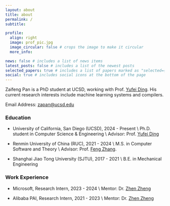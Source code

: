 ```yaml
---
layout: about
title: about
permalink: /
subtitle:

profile:
  align: right
  image: prof_pic.jpg
  image_circular: false # crops the image to make it circular
  more_info:

news: false # includes a list of news items
latest_posts: false # includes a list of the newest posts
selected_papers: true # includes a list of papers marked as "selected={true}"
social: true # includes social icons at the bottom of the page
---
```


Zaifeng Pan is a PhD student at UCSD, working with Prof. [Yufei Ding](https://picassolab.squarespace.com/yufei). His current research interests include machine learning systems and compilers.

Email Address: [zapan@ucsd.edu](mailto:zapan@ucsd.edu)

### Education

- University of California, San Diego (UCSD), 2024 - Present \\
  Ph.D. student in Computer Science & Engineering \\
  Advisor: Prof. [Yufei Ding](https://picassolab.squarespace.com/yufei)

- Renmin University of China (RUC), 2021 - 2024 \\
  M.S. in Computer Software and Theory \\
  Advisor: Prof. [Feng Zhang](https://fengzhangcs.github.io).

- Shanghai Jiao Tong University (SJTU), 2017 - 2021 \\
  B.E. in Mechanical Engineering

### Work Experience

- Microsoft, Research Intern, 2023 - 2024 \\
  Mentor: Dr. [Zhen Zheng](https://jamesthez.github.io/)

- Alibaba PAI, Research Intern, 2021 - 2023 \\
  Mentor: Dr. [Zhen Zheng](https://jamesthez.github.io/)
